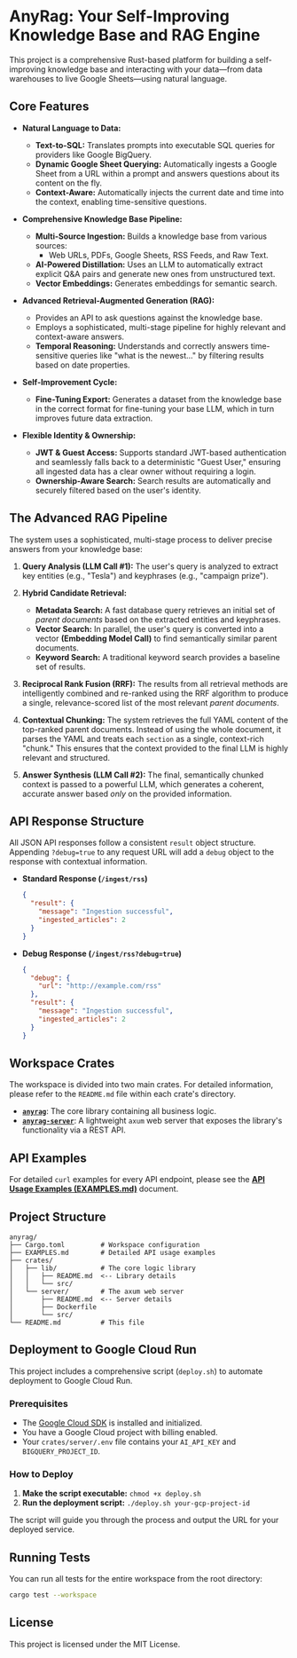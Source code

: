 # AnyRag: Your Self-Improving Knowledge Base and RAG Engine

This project is a comprehensive Rust-based platform for building a self-improving knowledge base and interacting with your data—from data warehouses to live Google Sheets—using natural language.

## Core Features

-   **Natural Language to Data:**
    -   **Text-to-SQL:** Translates prompts into executable SQL queries for providers like Google BigQuery.
    -   **Dynamic Google Sheet Querying:** Automatically ingests a Google Sheet from a URL within a prompt and answers questions about its content on the fly.
    -   **Context-Aware:** Automatically injects the current date and time into the context, enabling time-sensitive questions.

-   **Comprehensive Knowledge Base Pipeline:**
    -   **Multi-Source Ingestion:** Builds a knowledge base from various sources:
        -   Web URLs, PDFs, Google Sheets, RSS Feeds, and Raw Text.
    -   **AI-Powered Distillation:** Uses an LLM to automatically extract explicit Q&A pairs and generate new ones from unstructured text.
    -   **Vector Embeddings:** Generates embeddings for semantic search.

-   **Advanced Retrieval-Augmented Generation (RAG):**
    -   Provides an API to ask questions against the knowledge base.
    -   Employs a sophisticated, multi-stage pipeline for highly relevant and context-aware answers.
    -   **Temporal Reasoning:** Understands and correctly answers time-sensitive queries like "what is the newest..." by filtering results based on date properties.

-   **Self-Improvement Cycle:**
    -   **Fine-Tuning Export:** Generates a dataset from the knowledge base in the correct format for fine-tuning your base LLM, which in turn improves future data extraction.

-   **Flexible Identity & Ownership:**
    -   **JWT & Guest Access:** Supports standard JWT-based authentication and seamlessly falls back to a deterministic "Guest User," ensuring all ingested data has a clear owner without requiring a login.
    -   **Ownership-Aware Search:** Search results are automatically and securely filtered based on the user's identity.

## The Advanced RAG Pipeline

The system uses a sophisticated, multi-stage process to deliver precise answers from your knowledge base:

1.  **Query Analysis (LLM Call #1):** The user's query is analyzed to extract key entities (e.g., "Tesla") and keyphrases (e.g., "campaign prize").

2.  **Hybrid Candidate Retrieval:**
    *   **Metadata Search:** A fast database query retrieves an initial set of *parent documents* based on the extracted entities and keyphrases.
    *   **Vector Search:** In parallel, the user's query is converted into a vector **(Embedding Model Call)** to find semantically similar parent documents.
    *   **Keyword Search:** A traditional keyword search provides a baseline set of results.

3.  **Reciprocal Rank Fusion (RRF):** The results from all retrieval methods are intelligently combined and re-ranked using the RRF algorithm to produce a single, relevance-scored list of the most relevant *parent documents*.

4.  **Contextual Chunking:** The system retrieves the full YAML content of the top-ranked parent documents. Instead of using the whole document, it parses the YAML and treats each `section` as a single, context-rich "chunk." This ensures that the context provided to the final LLM is highly relevant and structured.

5.  **Answer Synthesis (LLM Call #2):** The final, semantically chunked context is passed to a powerful LLM, which generates a coherent, accurate answer based *only* on the provided information.

## API Response Structure

All JSON API responses follow a consistent `result` object structure. Appending `?debug=true` to any request URL will add a `debug` object to the response with contextual information.

-   **Standard Response (`/ingest/rss`)**
    ```json
    {
      "result": {
        "message": "Ingestion successful",
        "ingested_articles": 2
      }
    }
    ```
-   **Debug Response (`/ingest/rss?debug=true`)**
    ```json
    {
      "debug": {
        "url": "http://example.com/rss"
      },
      "result": {
        "message": "Ingestion successful",
        "ingested_articles": 2
      }
    }
    ```

## Workspace Crates

The workspace is divided into two main crates. For detailed information, please refer to the `README.md` file within each crate's directory.

-   **[`anyrag`](crates/lib/README.md)**: The core library containing all business logic.
-   **[`anyrag-server`](crates/server/README.md)**: A lightweight `axum` web server that exposes the library's functionality via a REST API.

## API Examples

For detailed `curl` examples for every API endpoint, please see the **[API Usage Examples (EXAMPLES.md)](EXAMPLES.md)** document.

## Project Structure

```
anyrag/
├── Cargo.toml         # Workspace configuration
├── EXAMPLES.md        # Detailed API usage examples
├── crates/
│   ├── lib/           # The core logic library
│   │   ├── README.md  <-- Library details
│   │   └── src/
│   └── server/        # The axum web server
│       ├── README.md  <-- Server details
│       ├── Dockerfile
│       └── src/
└── README.md          # This file
```

## Deployment to Google Cloud Run

This project includes a comprehensive script (`deploy.sh`) to automate deployment to Google Cloud Run.

### Prerequisites

-   The [Google Cloud SDK](https://cloud.google.com/sdk/docs/install) is installed and initialized.
-   You have a Google Cloud project with billing enabled.
-   Your `crates/server/.env` file contains your `AI_API_KEY` and `BIGQUERY_PROJECT_ID`.

### How to Deploy

1.  **Make the script executable:** `chmod +x deploy.sh`
2.  **Run the deployment script:** `./deploy.sh your-gcp-project-id`

The script will guide you through the process and output the URL for your deployed service.

## Running Tests

You can run all tests for the entire workspace from the root directory:

```sh
cargo test --workspace
```

## License

This project is licensed under the MIT License.